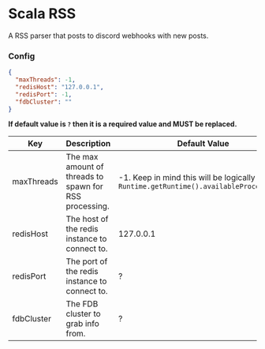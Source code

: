 # Scala RSS

A RSS parser that posts to discord webhooks with new posts.

### Config

```json
{
  "maxThreads": -1,
  "redisHost": "127.0.0.1",
  "redisPort": -1,
  "fdbCluster": ""
}
```
**If default value is `?` then it is a required value and MUST be replaced.**

|  Key |  Description  | Default Value |
| ------------ | ------------ | ------------ |
| maxThreads  | The max amount of threads to spawn for RSS processing.   | -1. Keep in mind this will be logically equal to `Runtime.getRuntime().availableProcessors()`  |
| redisHost   | The host of the redis instance to connect to.  | 127.0.0.1 |
| redisPort   | The port of the redis instance to connect to.  | ? |
| fdbCluster   | The FDB cluster to grab info from. | ? |

